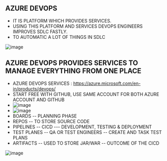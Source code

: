 ## AZURE DEVOPS

- IT IS PLATFORM WHICH PROVIDES SERVICES.
- USING THIS PLATFORM AND SERVICES DEVOPS ENGINEERS IMPROVES SDLC FASTLY.
- TO AUTOMATIC A LOT OF THINGS IN SDLC

![image](https://github.com/pavankumar0077/Azure-zero-to-hero/assets/40380941/5aedf860-73f4-42b2-83d6-9c17c3b60118)

## AZURE DEVOPS PROVIDES SERVICES TO MANAGE EVERYTHING FROM ONE PLACE

- AZURE DEVOPS SERVICES : https://azure.microsoft.com/en-in/products/devops/
- START FREE WITH GITHUB, USE SAME ACCOUNT FOR BOTH AZURE ACCOUNT AND GITHUB
- ![image](https://github.com/pavankumar0077/Azure-zero-to-hero/assets/40380941/4bcdf507-9c6c-4f2d-a7a2-c310518f5f1f)
- ![image](https://github.com/pavankumar0077/Azure-zero-to-hero/assets/40380941/acef887c-2663-4894-a78b-2f9ea7ec7455)
- BOARDS -- PLANNING PHASE
- REPOS -- TO STORE SOURCE CODE
- PIPELINES -- CICD --- DEVELOPMENT, TESTING & DEPLOYMENT
- TEST PLANES -- QA OR TEST ENGINEERS -- CREATE AND TASK TEST PLANS
- ARTIFACTS -- USED TO STORE JAR/WAR -- OUTCOME OF THE CICD

![image](https://github.com/pavankumar0077/Azure-zero-to-hero/assets/40380941/db59e8d7-a047-4d57-a8fe-9f61bd53cabc)
